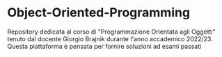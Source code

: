 # Object-Oriented-Programming
Repository dedicata al corso di "Programmazione Orientata agli Oggetti" tenuto dal  docente Giorgio Brajnik durante l'anno accademico 2022/23. Questa piattaforma è pensata per fornire soluzioni ad esami passati
